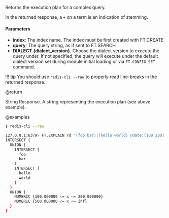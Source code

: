 Returns the execution plan for a complex query.

In the returned response, a `+` on a term is an indication of stemming.

#### Parameters

- **index**: The index name. The index must be first created with FT.CREATE
- **query**: The query string, as if sent to FT.SEARCH
- **DIALECT {dialect_version}**. Choose the dialect version to execute the query under. If not specified, the query will execute under the default dialect version set during module initial loading or via `FT.CONFIG SET` command.

!!! tip
    You should use `redis-cli --raw` to properly read line-breaks in the returned response.

@return

String Response. A string representing the execution plan (see above example).

@examples

```sh
$ redis-cli --raw

127.0.0.1:6379> FT.EXPLAIN rd "(foo bar)|(hello world) @date:[100 200]|@date:[500 +inf]"
INTERSECT {
  UNION {
    INTERSECT {
      foo
      bar
    }
    INTERSECT {
      hello
      world
    }
  }
  UNION {
    NUMERIC {100.000000 <= x <= 200.000000}
    NUMERIC {500.000000 <= x <= inf}
  }
}
```